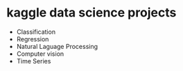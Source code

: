  # kaggle data science projects
   * Classification
   * Regression
   * Natural Laguage Processing
   * Computer vision
   * Time Series
